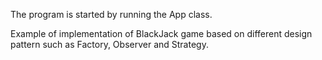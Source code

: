 
The program is started by running the App class.

Example of implementation of BlackJack game based on different design pattern such as Factory, Observer and Strategy.
